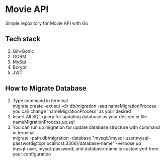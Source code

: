 # Movie API     
Simple repository for Movie API with Go      
## Tech stack   
 1. Gin-Gonic
 2. GORM
 3. MySql
 3. Bcrypt
 4. JWT

## How to Migrate Database
 1. Type command in terminal  
 migrate create -ext sql -dir db/migration -seq nameMigrationProcess  
you can change 'nameMigrationProcess' as your desired 
 2. Insert All SQL query for updating database as your desired in file nameMigrationProcess.up.sql
 3. You can run up migration for update database structure with command in terminal  
migrate -path db/migration -database "mysql://mysql-user:mysql-password@tcp(localhost:3306)/database-name" -verbose up  
 mysql-user, mysql-password, and database-name is customized from your configuration